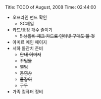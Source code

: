 Title: TODO of August, 2008
Time: 02:44:00

  * 오프라인 펀드 확인
    * SC제일
  * 카드/통장 개수 줄이기
    * !!<strike> 생활비 체크 카드로 인터넷 구매도 할 것</strike>
  * 아미료 메인 페이지
  * 서하 돌잔치 준비
    * <strike>안내 이미지</strike>
    * <strike>꾸밈물</strike>
    * <strike>앨범</strike>
    * <strike>동영상</strike>
    * <strike>돌잡이</strike>
    * <strike>구두</strike>
  * 가족 컴퓨터 정비


